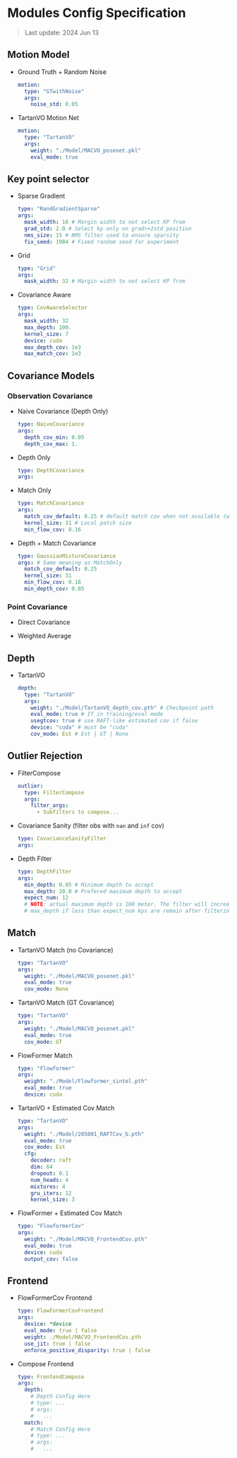 # Modules Config Specification

> Last update: 2024 Jun 13

## Motion Model

- Ground Truth + Random Noise

  ```yaml
  motion:
    type: "GTwithNoise"
    args:
      noise_std: 0.05
  ```

- TartanVO Motion Net

  ```yaml
  motion:
    type: "TartanVO"
    args:
      weight: "./Model/MACVO_posenet.pkl"
      eval_mode: true
  ```

## Key point selector

- Sparse Gradient

  ```yaml
  type: "RandGradientSparse"
  args:
    mask_width: 16 # Margin width to not select KP from
    grad_std: 2.0 # Select kp only on grad>+2std position
    nms_size: 15 # NMS filter used to ensure sparsity
    fix_seed: 1984 # Fixed random seed for experiment
  ```

- Grid

  ```yaml
  type: "Grid"
  args:
    mask_width: 32 # Margin width to not select KP from
  ```

- Covariance Aware

  ```yaml
  type: CovAwareSelector
  args:
    mask_width: 32
    max_depth: 100.
    kernel_size: 7
    device: cuda
    max_depth_cov: 1e3
    max_match_cov: 1e3
  ```

## Covariance Models

### Observation Covariance

- Naive Covariance (Depth Only)

  ```yaml
  type: NaiveCovariance
  args:
    depth_cov_min: 0.05
    depth_cov_max: 1.
  ```

- Depth Only

  ```yaml
  type: DepthCovariance
  args:
  ```

- Match Only

  ```yaml
  type: MatchCovariance
  args:
    match_cov_default: 0.25 # default match cov when not available (when KP is just created)
    kernel_size: 31 # Local patch size
    min_flow_cov: 0.16
  ```

- Depth + Match Covariance

  ```yaml
  type: GaussianMixtureCovariance
  args: # Same meaning as MatchOnly
    match_cov_default: 0.25
    kernel_size: 31
    min_flow_cov: 0.16
    min_depth_cov: 0.05
  ```

### Point Covariance

- Direct Covariance

- Weighted Average

## Depth

- TartanVO

  ```yaml
  depth:
    type: "TartanVO"
    args:
      weight: "./Model/TartanVO_depth_cov.pth" # Checkpoint path
      eval_mode: true # If in training/eval mode
      usegtcov: true # use RAFT-like estimated cov if false
      device: "cuda" # must be "cuda"
      cov_mode: Est # Est | GT | None
  ```

## Outlier Rejection

- FilterCompose

  ```yaml
  outlier:
    type: FilterCompose
    args:
      filter_args:
        - Subfilters to compose...
  ```

- Covariance Sanity (filter obs with `nan` and `inf` cov)

  ```yaml
  type: CovarianceSanityFilter
  args:
  ```

- Depth Filter

  ```yaml
  type: DepthFilter
  args:
    min_depth: 0.05 # Minimum depth to accept
    max_depth: 20.0 # Prefered maximum depth to accept
    expect_num: 12
    # NOTE: actual maximum depth is 100 meter. The filter will increase
    # max_depth if less than expect_num kps are remain after filtering.
  ```

## Match

- TartanVO Match (no Covariance)

  ```yaml
  type: "TartanVO"
  args:
    weight: "./Model/MACVO_posenet.pkl"
    eval_mode: true
    cov_mode: None
  ```

- TartanVO Match (GT Covariance)

  ```yaml
  type: "TartanVO"
  args:
    weight: "./Model/MACVO_posenet.pkl"
    eval_mode: true
    cov_mode: GT
  ```

- FlowFormer Match

  ```yaml
  type: "Flowformer"
  args:
    weight: "./Model/Flowformer_sintel.pth"
    eval_mode: true
    device: cuda
  ```

- TartanVO + Estimated Cov Match

  ```yaml
  type: "TartanVO"
  args:
    weight: "./Model/205001_RAFTCov_b.pth"
    eval_mode: true
    cov_mode: Est
    cfg:
      decoder: raft
      dim: 64
      dropout: 0.1
      num_heads: 4
      mixtures: 4
      gru_iters: 12
      kernel_size: 3
  ```

- FlowFormer + Estimated Cov Match

  ```yaml
  type: "FlowformerCov"
  args:
    weight: "./Model/MACVO_FrontendCov.pth"
    eval_mode: true
    device: cuda
    output_cov: false
  ```

## Frontend

- FlowFormerCov Frontend

  ```yaml
  type: FlowFormerCovFrontend
  args:
    device: *device
    eval_mode: true | false
    weight: ./Model/MACVO_FrontendCov.pth
    use_jit: true | false
    enforce_positive_disparity: true | false
  ```

- Compose Frontend

  ```yaml
  type: FrontendCompose
  args:
    depth:
      # Depth Config Here
      # type: ...
      # args:
      #   ...
    match:
      # Match Config Here
      # type: ...
      # args:
      #   ...
  ```
